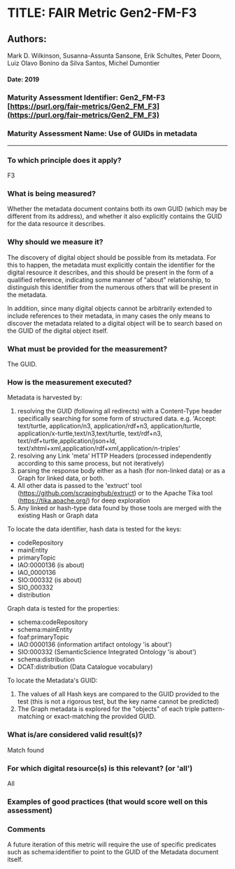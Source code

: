 # TITLE:  FAIR Metric Gen2-FM-F3

## Authors: 
Mark D. Wilkinson, Susanna-Assunta Sansone, Erik Schultes, Peter Doorn,
Luiz Olavo Bonino da Silva Santos, Michel Dumontier

#### Date: 2019


### Maturity Assessment Identifier: Gen2_FM-F3 [https://purl.org/fair-metrics/Gen2_FM_F3](https://purl.org/fair-metrics/Gen2_FM_F3)

### Maturity Assessment Name:   Use of GUIDs in metadata

----

### To which principle does it apply?  
F3

### What is being measured?
Whether the metadata document contains both its own GUID (which may be different from its address),
and whether it also explicitly contains the GUID for the data resource it describes.

### Why should we measure it?
The discovery of digital object should be possible from its metadata. For this to happen,
the metadata must explicitly contain the identifier for the digital resource it describes,
and this should be present in the form of a qualified reference, indicating some manner of
"about" relationship, to distinguish this identifier from the numerous others that will
be present in the metadata.

In addition, since many digital objects cannot be arbitrarily extended to
include references to their metadata, in many cases the only means to
discover the metadata related to a digital object will be to search based
on the GUID of the digital object itself.


### What must be provided for the measurement?
The GUID.


### How is the measurement executed?
Metadata is harvested by:
1) resolving the GUID (following all redirects) with a Content-Type header specifically searching for some form of structured data.  e.g.
   'Accept: text/turtle, application/n3, application/rdf+n3, application/turtle, application/x-turtle,text/n3,text/turtle, text/rdf+n3, text/rdf+turtle,application/json+ld, text/xhtml+xml,application/rdf+xml,application/n-triples'
2) resolving any Link 'meta' HTTP Headers (processed independently according to this same process, but not iteratively)
3) parsing the response body either as a hash (for non-linked data) or as a Graph for linked data, or both.
4) All other data is passed to the 'extruct' tool (https://github.com/scrapinghub/extruct) or to the Apache Tika tool (https://tika.apache.org/) for deep exploration
5) Any linked or hash-type data found by those tools are merged with the existing Hash or Graph data

To locate the data identifier, hash data is tested for the keys:
 * codeRepository
 * mainEntity
 * primaryTopic
 * IAO:0000136 (is about)
 * IAO_0000136
 * SIO:000332 (is about)
 * SIO_000332
 * distribution

Graph data is tested for the properties:
 * schema:codeRepository
 * schema:mainEntity
 * foaf:primaryTopic
 * IAO:0000136 (information artifact ontology 'is about')
 * SIO:000332 (SemanticScience Integrated Ontology 'is about')
 * schema:distribution
 * DCAT:distribution (Data Catalogue vocabulary)

To locate the Metadata's GUID:
1) The values of all Hash keys are compared to the GUID provided to the test
(this is not a rigorous test, but the key name cannot be
predicted)
2) The Graph metadata is explored for the "objects" of each triple pattern-matching or exact-matching the provided GUID.

### What is/are considered valid result(s)?
Match found

### For which digital resource(s) is this relevant? (or 'all')
All

### Examples of good practices (that would score well on this assessment)


### Comments
A future iteration of this metric will require the use of specific predicates such as schema:identifier to
point to the GUID of the Metadata document itself.